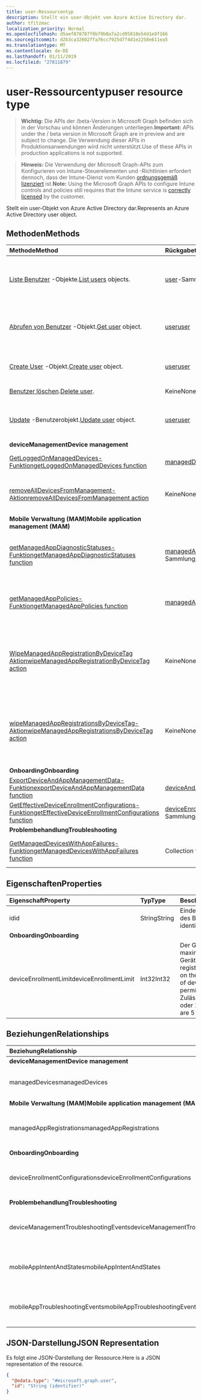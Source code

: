 ```yaml
---
title: user-Ressourcentyp
description: Stellt ein user-Objekt von Azure Active Directory dar.
author: tfitzmac
localization_priority: Normal
ms.openlocfilehash: d5aef878787f0bf9b8a7a2cd95810e54d1e8f166
ms.sourcegitcommit: d2b3ca32602ffa76cc7925d7f4d1e2258e611ea5
ms.translationtype: MT
ms.contentlocale: de-DE
ms.lasthandoff: 01/11/2019
ms.locfileid: "27811879"
---
```

# <a name="user-resource-type"></a><span data-ttu-id="489ca-103">user-Ressourcentyp</span><span class="sxs-lookup"><span data-stu-id="489ca-103">user resource type</span></span>

> <span data-ttu-id="489ca-104">**Wichtig:** Die APIs der /beta-Version in Microsoft Graph befinden sich in der Vorschau und können Änderungen unterliegen.</span><span class="sxs-lookup"><span data-stu-id="489ca-104">**Important:** APIs under the / beta version in Microsoft Graph are in preview and are subject to change.</span></span> <span data-ttu-id="489ca-105">Die Verwendung dieser APIs in Produktionsanwendungen wird nicht unterstützt.</span><span class="sxs-lookup"><span data-stu-id="489ca-105">Use of these APIs in production applications is not supported.</span></span>

> <span data-ttu-id="489ca-106">**Hinweis:** Die Verwendung der Microsoft Graph-APIs zum Konfigurieren von Intune-Steuerelementen und -Richtlinien erfordert dennoch, dass der Intune-Dienst vom Kunden [ordnungsgemäß lizenziert](https://go.microsoft.com/fwlink/?linkid=839381) ist.</span><span class="sxs-lookup"><span data-stu-id="489ca-106">**Note:** Using the Microsoft Graph APIs to configure Intune controls and policies still requires that the Intune service is [correctly licensed](https://go.microsoft.com/fwlink/?linkid=839381) by the customer.</span></span>

<span data-ttu-id="489ca-107">Stellt ein user-Objekt von Azure Active Directory dar.</span><span class="sxs-lookup"><span data-stu-id="489ca-107">Represents an Azure Active Directory user object.</span></span>

## <a name="methods"></a><span data-ttu-id="489ca-108">Methoden</span><span class="sxs-lookup"><span data-stu-id="489ca-108">Methods</span></span>
|<span data-ttu-id="489ca-109">Methode</span><span class="sxs-lookup"><span data-stu-id="489ca-109">Method</span></span>|<span data-ttu-id="489ca-110">Rückgabetyp</span><span class="sxs-lookup"><span data-stu-id="489ca-110">Return Type</span></span>|<span data-ttu-id="489ca-111">Beschreibung</span><span class="sxs-lookup"><span data-stu-id="489ca-111">Description</span></span>|
|:---|:---|:---|
|<span data-ttu-id="489ca-112">[Liste Benutzer](../api/intune-shared-user-list.md) -Objekte.</span><span class="sxs-lookup"><span data-stu-id="489ca-112">[List users](../api/intune-shared-user-list.md) objects.</span></span>|<span data-ttu-id="489ca-113">[user](../resources/intune-shared-user.md)-Sammlung</span><span class="sxs-lookup"><span data-stu-id="489ca-113">[user](../resources/intune-shared-user.md) collection</span></span>|<span data-ttu-id="489ca-114">Auflisten von Eigenschaften und Beziehungen der [user](../resources/intune-shared-user.md)-Objekte.</span><span class="sxs-lookup"><span data-stu-id="489ca-114">List properties and relationships of the [user](../resources/intune-shared-user.md) objects.</span></span>|
|<span data-ttu-id="489ca-115">[Abrufen von Benutzer](../api/intune-shared-user-get.md) -Objekt.</span><span class="sxs-lookup"><span data-stu-id="489ca-115">[Get user](../api/intune-shared-user-get.md) object.</span></span>|[<span data-ttu-id="489ca-116">user</span><span class="sxs-lookup"><span data-stu-id="489ca-116">user</span></span>](../resources/intune-shared-user.md)|<span data-ttu-id="489ca-117">Lesen von Eigenschaften und Beziehungen des [user](../resources/intune-shared-user.md)-Objekts.</span><span class="sxs-lookup"><span data-stu-id="489ca-117">Read properties and relationships of the [user](../resources/intune-shared-user.md) object.</span></span>|
|<span data-ttu-id="489ca-118">[Create User](../api/intune-shared-user-create.md) -Objekt.</span><span class="sxs-lookup"><span data-stu-id="489ca-118">[Create user](../api/intune-shared-user-create.md) object.</span></span>|[<span data-ttu-id="489ca-119">user</span><span class="sxs-lookup"><span data-stu-id="489ca-119">user</span></span>](../resources/intune-shared-user.md)|<span data-ttu-id="489ca-120">Dient zum Erstellen eines neuen [user](../resources/intune-shared-user.md)-Objekts.</span><span class="sxs-lookup"><span data-stu-id="489ca-120">Create a new [user](../resources/intune-shared-user.md) object.</span></span>|
|<span data-ttu-id="489ca-121">[Benutzer löschen](../api/intune-shared-user-delete.md).</span><span class="sxs-lookup"><span data-stu-id="489ca-121">[Delete user](../api/intune-shared-user-delete.md).</span></span>|<span data-ttu-id="489ca-122">Keine</span><span class="sxs-lookup"><span data-stu-id="489ca-122">None</span></span>|<span data-ttu-id="489ca-123">Löscht einen [user](../resources/intune-shared-user.md).</span><span class="sxs-lookup"><span data-stu-id="489ca-123">Deletes a [user](../resources/intune-shared-user.md).</span></span>|
|<span data-ttu-id="489ca-124">[Update](../api/intune-shared-user-update.md) -Benutzerobjekt.</span><span class="sxs-lookup"><span data-stu-id="489ca-124">[Update user](../api/intune-shared-user-update.md) object.</span></span>|[<span data-ttu-id="489ca-125">user</span><span class="sxs-lookup"><span data-stu-id="489ca-125">user</span></span>](../resources/intune-shared-user.md)|<span data-ttu-id="489ca-126">Aktualisieren der Eigenschaften eines [user](../resources/intune-shared-user.md)-Objekts.</span><span class="sxs-lookup"><span data-stu-id="489ca-126">Update the properties of a [user](../resources/intune-shared-user.md) object.</span></span>|
|<span data-ttu-id="489ca-127">**deviceManagement**</span><span class="sxs-lookup"><span data-stu-id="489ca-127">**Device management**</span></span>|
|[<span data-ttu-id="489ca-128">GetLoggedOnManagedDevices-Funktion</span><span class="sxs-lookup"><span data-stu-id="489ca-128">getLoggedOnManagedDevices function</span></span>](../api/intune-shared-user-getloggedonmanageddevices.md)|<span data-ttu-id="489ca-129">[managedDevice](../resources/intune-devices-manageddevice.md)-Sammlung</span><span class="sxs-lookup"><span data-stu-id="489ca-129">[managedDevice](../resources/intune-devices-manageddevice.md) collection</span></span>|<span data-ttu-id="489ca-130">Noch nicht dokumentiert</span><span class="sxs-lookup"><span data-stu-id="489ca-130">Not yet documented</span></span>|
|[<span data-ttu-id="489ca-131">removeAllDevicesFromManagement-Aktion</span><span class="sxs-lookup"><span data-stu-id="489ca-131">removeAllDevicesFromManagement action</span></span>](../api/intune-shared-user-removealldevicesfrommanagement.md)|<span data-ttu-id="489ca-132">Keine</span><span class="sxs-lookup"><span data-stu-id="489ca-132">None</span></span>|<span data-ttu-id="489ca-133">Die Verwaltung aller Geräte für diesen Benutzer einstellen.</span><span class="sxs-lookup"><span data-stu-id="489ca-133">Retire all devices from management for this user</span></span>|
|<span data-ttu-id="489ca-134">**Mobile Verwaltung (MAM)**</span><span class="sxs-lookup"><span data-stu-id="489ca-134">**Mobile application management (MAM)**</span></span>|
|[<span data-ttu-id="489ca-135">getManagedAppDiagnosticStatuses-Funktion</span><span class="sxs-lookup"><span data-stu-id="489ca-135">getManagedAppDiagnosticStatuses function</span></span>](../api/intune-shared-user-getmanagedappdiagnosticstatuses.md)|<span data-ttu-id="489ca-136">[managedAppDiagnosticStatus](../resources/intune-mam-managedappdiagnosticstatus.md)-Sammlung</span><span class="sxs-lookup"><span data-stu-id="489ca-136">[managedAppDiagnosticStatus](../resources/intune-mam-managedappdiagnosticstatus.md) collection</span></span>|<span data-ttu-id="489ca-137">Ruft den Status der Diagnoseüberprüfung für einen bestimmten Benutzer ab.</span><span class="sxs-lookup"><span data-stu-id="489ca-137">Gets diagnostics validation status for a given user.</span></span>|
|[<span data-ttu-id="489ca-138">getManagedAppPolicies-Funktion</span><span class="sxs-lookup"><span data-stu-id="489ca-138">getManagedAppPolicies function</span></span>](../api/intune-shared-user-getmanagedapppolicies.md)|<span data-ttu-id="489ca-139">[managedAppPolicy](../resources/intune-mam-managedapppolicy.md)-Sammlung</span><span class="sxs-lookup"><span data-stu-id="489ca-139">[managedAppPolicy](../resources/intune-mam-managedapppolicy.md) collection</span></span>|<span data-ttu-id="489ca-140">Ruft App-Einschränkungen für einen bestimmten Benutzer ab.</span><span class="sxs-lookup"><span data-stu-id="489ca-140">Gets app restrictions for a given user.</span></span>|
|[<span data-ttu-id="489ca-141">WipeManagedAppRegistrationByDeviceTag Aktion</span><span class="sxs-lookup"><span data-stu-id="489ca-141">wipeManagedAppRegistrationByDeviceTag action</span></span>](../api/intune-shared-user-wipemanagedappregistrationbydevicetag.md)|<span data-ttu-id="489ca-142">Keine</span><span class="sxs-lookup"><span data-stu-id="489ca-142">None</span></span>|<span data-ttu-id="489ca-143">Gibt einen Zurücksetzungsvorgang für eine App-Registrierung mit angegebenem Geräte-Tag aus.</span><span class="sxs-lookup"><span data-stu-id="489ca-143">Issues a wipe operation on an app registration with specified device tag.</span></span>|
|[<span data-ttu-id="489ca-144">wipeManagedAppRegistrationsByDeviceTag-Aktion</span><span class="sxs-lookup"><span data-stu-id="489ca-144">wipeManagedAppRegistrationsByDeviceTag action</span></span>](../api/intune-shared-user-wipemanagedappregistrationsbydevicetag.md)|<span data-ttu-id="489ca-145">Keine</span><span class="sxs-lookup"><span data-stu-id="489ca-145">None</span></span>|<span data-ttu-id="489ca-146">Gibt einen Zurücksetzungsvorgang für eine App-Registrierung mit angegebenem Geräte-Tag aus.</span><span class="sxs-lookup"><span data-stu-id="489ca-146">Issues a wipe operation on an app registration with specified device tag.</span></span>|
|<span data-ttu-id="489ca-147">**Onboarding**</span><span class="sxs-lookup"><span data-stu-id="489ca-147">**Onboarding**</span></span>|
|[<span data-ttu-id="489ca-148">ExportDeviceAndAppManagementData-Funktion</span><span class="sxs-lookup"><span data-stu-id="489ca-148">exportDeviceAndAppManagementData function</span></span>](../api/intune-shared-user-exportdeviceandappmanagementdata.md)|[<span data-ttu-id="489ca-149">deviceAndAppManagementData</span><span class="sxs-lookup"><span data-stu-id="489ca-149">deviceAndAppManagementData</span></span>](../resources/intune-onboarding-deviceandappmanagementdata.md)|<span data-ttu-id="489ca-150">Noch nicht dokumentiert</span><span class="sxs-lookup"><span data-stu-id="489ca-150">Not yet documented</span></span>|
|[<span data-ttu-id="489ca-151">GetEffectiveDeviceEnrollmentConfigurations-Funktion</span><span class="sxs-lookup"><span data-stu-id="489ca-151">getEffectiveDeviceEnrollmentConfigurations function</span></span>](../api/intune-shared-user-geteffectivedeviceenrollmentconfigurations.md)|<span data-ttu-id="489ca-152">[deviceEnrollmentConfiguration](../resources/intune-onboarding-deviceenrollmentconfiguration.md)-Sammlung</span><span class="sxs-lookup"><span data-stu-id="489ca-152">[deviceEnrollmentConfiguration](../resources/intune-onboarding-deviceenrollmentconfiguration.md) collection</span></span>|<span data-ttu-id="489ca-153">Noch nicht dokumentiert</span><span class="sxs-lookup"><span data-stu-id="489ca-153">Not yet documented</span></span>|
|<span data-ttu-id="489ca-154">**Problembehandlung**</span><span class="sxs-lookup"><span data-stu-id="489ca-154">**Troubleshooting**</span></span>|
|[<span data-ttu-id="489ca-155">GetManagedDevicesWithAppFailures-Funktion</span><span class="sxs-lookup"><span data-stu-id="489ca-155">getManagedDevicesWithAppFailures function</span></span>](../api/intune-shared-user-getmanageddeviceswithappfailures.md)|<span data-ttu-id="489ca-156">Collection von Objekten des Typs „String“</span><span class="sxs-lookup"><span data-stu-id="489ca-156">String collection</span></span>|<span data-ttu-id="489ca-157">Ruft die Liste der Geräte mit fehlerhaften apps.</span><span class="sxs-lookup"><span data-stu-id="489ca-157">Retrieves the list of devices with failed apps.</span></span>|


## <a name="properties"></a><span data-ttu-id="489ca-158">Eigenschaften</span><span class="sxs-lookup"><span data-stu-id="489ca-158">Properties</span></span>
|<span data-ttu-id="489ca-159">Eigenschaft</span><span class="sxs-lookup"><span data-stu-id="489ca-159">Property</span></span>|<span data-ttu-id="489ca-160">Typ</span><span class="sxs-lookup"><span data-stu-id="489ca-160">Type</span></span>|<span data-ttu-id="489ca-161">Beschreibung</span><span class="sxs-lookup"><span data-stu-id="489ca-161">Description</span></span>|
|:---|:---|:---|
|<span data-ttu-id="489ca-162">id</span><span class="sxs-lookup"><span data-stu-id="489ca-162">id</span></span>|<span data-ttu-id="489ca-163">String</span><span class="sxs-lookup"><span data-stu-id="489ca-163">String</span></span>|<span data-ttu-id="489ca-164">Eindeutiger Bezeichner des Benutzers</span><span class="sxs-lookup"><span data-stu-id="489ca-164">Unique identifier of the user.</span></span>|
|<span data-ttu-id="489ca-165">**Onboarding**</span><span class="sxs-lookup"><span data-stu-id="489ca-165">**Onboarding**</span></span>|
|<span data-ttu-id="489ca-166">deviceEnrollmentLimit</span><span class="sxs-lookup"><span data-stu-id="489ca-166">deviceEnrollmentLimit</span></span>|<span data-ttu-id="489ca-167">Int32</span><span class="sxs-lookup"><span data-stu-id="489ca-167">Int32</span></span>|<span data-ttu-id="489ca-168">Der Grenzwert für die maximale Anzahl von Geräten, die der Benutzer registrieren kann.</span><span class="sxs-lookup"><span data-stu-id="489ca-168">The limit on the maximum number of devices that the user is permitted to enroll.</span></span> <span data-ttu-id="489ca-169">Zulässige Werte sind 5 oder 1000.</span><span class="sxs-lookup"><span data-stu-id="489ca-169">Allowed values are 5 or 1000.</span></span>|

## <a name="relationships"></a><span data-ttu-id="489ca-170">Beziehungen</span><span class="sxs-lookup"><span data-stu-id="489ca-170">Relationships</span></span>
|<span data-ttu-id="489ca-171">Beziehung</span><span class="sxs-lookup"><span data-stu-id="489ca-171">Relationship</span></span>|<span data-ttu-id="489ca-172">Typ</span><span class="sxs-lookup"><span data-stu-id="489ca-172">Type</span></span>|<span data-ttu-id="489ca-173">Beschreibung</span><span class="sxs-lookup"><span data-stu-id="489ca-173">Description</span></span>|
|:---|:---|:---|
|<span data-ttu-id="489ca-174">**deviceManagement**</span><span class="sxs-lookup"><span data-stu-id="489ca-174">**Device management**</span></span>|
|<span data-ttu-id="489ca-175">managedDevices</span><span class="sxs-lookup"><span data-stu-id="489ca-175">managedDevices</span></span>|<span data-ttu-id="489ca-176">[managedDevice](../resources/intune-devices-manageddevice.md)-Sammlung</span><span class="sxs-lookup"><span data-stu-id="489ca-176">[managedDevice](../resources/intune-devices-manageddevice.md) collection</span></span>|<span data-ttu-id="489ca-177">Die mit dem Benutzer verknüpften verwalteten Geräte.</span><span class="sxs-lookup"><span data-stu-id="489ca-177">The managed devices associated with the user.</span></span>|
|<span data-ttu-id="489ca-178">**Mobile Verwaltung (MAM)**</span><span class="sxs-lookup"><span data-stu-id="489ca-178">**Mobile application management (MAM)**</span></span>|
|<span data-ttu-id="489ca-179">managedAppRegistrations</span><span class="sxs-lookup"><span data-stu-id="489ca-179">managedAppRegistrations</span></span>|<span data-ttu-id="489ca-180">[managedAppRegistration](../resources/intune-mam-managedappregistration.md)-Sammlung</span><span class="sxs-lookup"><span data-stu-id="489ca-180">[managedAppRegistration](../resources/intune-mam-managedappregistration.md) collection</span></span>|<span data-ttu-id="489ca-181">Null oder mehr verwaltete App-Registrierungen, die dem Benutzer gehören.</span><span class="sxs-lookup"><span data-stu-id="489ca-181">Zero or more managed app registrations that belong to the user.</span></span>|
|<span data-ttu-id="489ca-182">**Onboarding**</span><span class="sxs-lookup"><span data-stu-id="489ca-182">**Onboarding**</span></span>|
|<span data-ttu-id="489ca-183">deviceEnrollmentConfigurations</span><span class="sxs-lookup"><span data-stu-id="489ca-183">deviceEnrollmentConfigurations</span></span>|<span data-ttu-id="489ca-184">[deviceEnrollmentConfiguration](../resources/intune-onboarding-deviceenrollmentconfiguration.md)-Sammlung</span><span class="sxs-lookup"><span data-stu-id="489ca-184">[deviceEnrollmentConfiguration](../resources/intune-onboarding-deviceenrollmentconfiguration.md) collection</span></span>|<span data-ttu-id="489ca-185">Abrufen der Registrierung Konfigurationen geplant, für den Benutzer</span><span class="sxs-lookup"><span data-stu-id="489ca-185">Get enrollment configurations targeted to the user</span></span>|
|<span data-ttu-id="489ca-186">**Problembehandlung**</span><span class="sxs-lookup"><span data-stu-id="489ca-186">**Troubleshooting**</span></span>|
|<span data-ttu-id="489ca-187">deviceManagementTroubleshootingEvents</span><span class="sxs-lookup"><span data-stu-id="489ca-187">deviceManagementTroubleshootingEvents</span></span>|<span data-ttu-id="489ca-188">[deviceManagementTroubleshootingEvent](../resources/intune-troubleshooting-devicemanagementtroubleshootingevent.md)-Sammlung</span><span class="sxs-lookup"><span data-stu-id="489ca-188">[deviceManagementTroubleshootingEvent](../resources/intune-troubleshooting-devicemanagementtroubleshootingevent.md) collection</span></span>|<span data-ttu-id="489ca-189">Die Liste der Problembehandlungsereignisse für diesen Benutzer.</span><span class="sxs-lookup"><span data-stu-id="489ca-189">The list of troubleshooting events for this user.</span></span>|
|<span data-ttu-id="489ca-190">mobileAppIntentAndStates</span><span class="sxs-lookup"><span data-stu-id="489ca-190">mobileAppIntentAndStates</span></span>|<span data-ttu-id="489ca-191">[MobileAppIntentAndState](../resources/intune-troubleshooting-mobileappintentandstate.md) -Auflistung</span><span class="sxs-lookup"><span data-stu-id="489ca-191">[mobileAppIntentAndState](../resources/intune-troubleshooting-mobileappintentandstate.md) collection</span></span>|<span data-ttu-id="489ca-192">Die Liste der Problembehandlungsereignisse für diesen Benutzer.</span><span class="sxs-lookup"><span data-stu-id="489ca-192">The list of troubleshooting events for this user.</span></span>|
|<span data-ttu-id="489ca-193">mobileAppTroubleshootingEvents</span><span class="sxs-lookup"><span data-stu-id="489ca-193">mobileAppTroubleshootingEvents</span></span>|<span data-ttu-id="489ca-194">[MobileAppTroubleshootingEvent](../resources/intune-troubleshooting-mobileapptroubleshootingevent.md) -Auflistung</span><span class="sxs-lookup"><span data-stu-id="489ca-194">[mobileAppTroubleshootingEvent](../resources/intune-troubleshooting-mobileapptroubleshootingevent.md) collection</span></span>|<span data-ttu-id="489ca-195">Die Liste der mobilen app Problembehandlung Ereignisse für diesen Benutzer.</span><span class="sxs-lookup"><span data-stu-id="489ca-195">The list of mobile app troubleshooting events for this user.</span></span>|

## <a name="json-representation"></a><span data-ttu-id="489ca-196">JSON-Darstellung</span><span class="sxs-lookup"><span data-stu-id="489ca-196">JSON Representation</span></span>
<span data-ttu-id="489ca-197">Es folgt eine JSON-Darstellung der Ressource.</span><span class="sxs-lookup"><span data-stu-id="489ca-197">Here is a JSON representation of the resource.</span></span>
<!-- {
  "blockType": "resource",
  "keyProperty": "id",
  "@odata.type": "microsoft.graph.user"
}
-->
``` json
{
  "@odata.type": "#microsoft.graph.user",
  "id": "String (identifier)"
}
```



